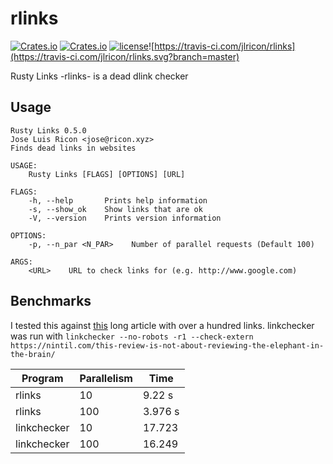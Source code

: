 # rlinks

[![Crates.io](https://img.shields.io/crates/v/rlinks.svg)](https://crates.io/crates/rlinks) [![Crates.io](https://img.shields.io/crates/d/rlinks.svg)](https://crates.io/crates/rlinks) [![license](https://img.shields.io/badge/license-GPL-blue.svg)](https://github.com/jlricon/rlinks/blob/master/LICENSE)![https://travis-ci.com/jlricon/rlinks](https://travis-ci.com/jlricon/rlinks.svg?branch=master)

Rusty Links -rlinks- is a dead dlink checker

## Usage

```
Rusty Links 0.5.0
Jose Luis Ricon <jose@ricon.xyz>
Finds dead links in websites

USAGE:
    Rusty Links [FLAGS] [OPTIONS] [URL]

FLAGS:
    -h, --help       Prints help information
    -s, --show_ok    Show links that are ok
    -V, --version    Prints version information

OPTIONS:
    -p, --n_par <N_PAR>    Number of parallel requests (Default 100)

ARGS:
    <URL>    URL to check links for (e.g. http://www.google.com)

```

## Benchmarks

I tested this against [this](https://nintil.com/this-review-is-not-about-reviewing-the-elephant-in-the-brain/) long article with over a hundred links. linkchecker was run with `linkchecker --no-robots -r1 --check-extern https://nintil.com/this-review-is-not-about-reviewing-the-elephant-in-the-brain/`

| Program     | Parallelism | Time    |
| ----------- | ----------- | ------- |
| rlinks      | 10          | 9.22 s  |
| rlinks      | 100         | 3.976 s |
| linkchecker | 10          | 17.723  |
| linkchecker | 100         | 16.249  |
